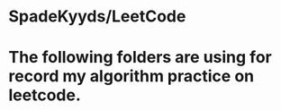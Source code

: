# SpadeKyyds/LeetCode
# 
# The following folders are using for record my algorithm practice on leetcode.